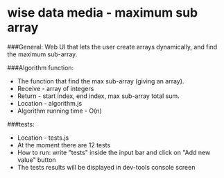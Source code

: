 # wise data media - maximum sub array

###General:
Web UI that lets the user create arrays dynamically, and find the maximum sub-array.

###Algorithm function:
- The function that find the max sub-array (giving an array).
- Receive - array of integers
- Return - start index, end index, max sub-array total sum.
- Location - algorithm.js
- Algorithm running time  - O(n)

###tests:
- Location - tests.js
- At the moment there are 12 tests
- How to run: write "tests" inside the input bar and click on "Add new value" button
- The tests results will be displayed in dev-tools console screen
